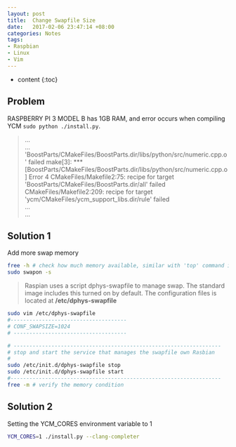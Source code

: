 ```yaml
---
layout: post
title:  Change Swapfile Size
date:   2017-02-06 23:47:14 +08:00
categories: Notes
tags:
- Raspbian
- Linux
- Vim
---
```


* content
{:toc}


**Problem**
---------------------------------------------
RASPBERRY PI 3 MODEL B has 1GB RAM, and error occurs when compiling YCM `sudo python ./install.py`.

> ...  
> ...  
> 'BoostParts/CMakeFiles/BoostParts.dir/libs/python/src/numeric.cpp.o' failed
> make[3]: *** [BoostParts/CMakeFiles/BoostParts.dir/libs/python/src/numeric.cpp.o] Error 4
> CMakeFiles/Makefile2:75: recipe for target 'BoostParts/CMakeFiles/BoostParts.dir/all' failed
> CMakeFiles/Makefile2:209: recipe for target 'ycm/CMakeFiles/ycm_support_libs.dir/rule' failed  
> ...  
> ...


**Solution 1**
---------------------------------------------
 Add more swap memory  
```bash     
free -h # check how much memory available, similar with 'top' command in some ways  
sudo swapon -s
```

>Raspian uses a script dphys-swapfile to manage swap. The standard image includes this turned on by default. The configuration files is located at **/etc/dphys-swapfile**

```bash  
sudo vim /etc/dphys-swapfile
#-------------------------------------
# CONF_SWAPSIZE=1024
# ------------------------------------

# ------------------------------------------------------------------
# stop and start the service that manages the swapfile own Rasbian
#
sudo /etc/init.d/dphys-swapfile stop
sudo /etc/init.d/dphys-swapfile start
#-------------------------------------------------------------------
free -m # verify the memory condition
```    

**Solution 2**
---------------------------------------------
 Setting the YCM_CORES environment variable to 1  
```bash
YCM_CORES=1 ./install.py --clang-completer
```

